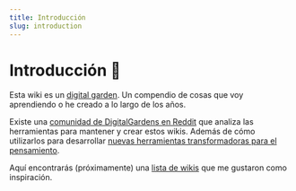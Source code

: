 ```yaml
---
title: Introducción
slug: introduction
---
```


# Introducción 🌱
Esta wiki es un [digital garden][1]. Un compendio de cosas que voy aprendiendo o he creado a lo largo de los años.

Existe una [comunidad de DigitalGardens en Reddit][2] que analiza las herramientas para mantener y crear estos wikis. Además de cómo utilizarlos para desarrollar [nuevas herramientas transformadoras para el pensamiento][3].

Aquí encontrarás (próximamente) una [lista de wikis]() que me gustaron como inspiración.

[1]:	https://joelhooks.com/digital-garden
[2]:	https://www.reddit.com/r/DigitalGardens/
[3]:	https://numinous.productions/ttft/
